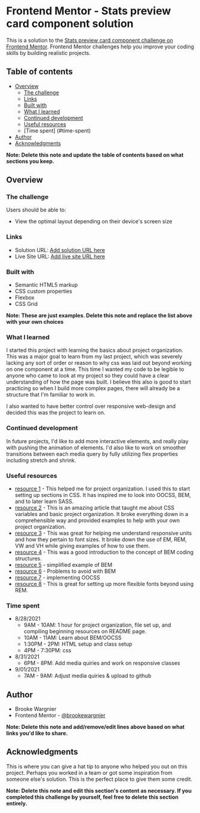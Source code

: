 # Frontend Mentor - Stats preview card component solution

This is a solution to the [Stats preview card component challenge on Frontend Mentor](https://www.frontendmentor.io/challenges/stats-preview-card-component-8JqbgoU62). Frontend Mentor challenges help you improve your coding skills by building realistic projects.

## Table of contents

- [Overview](#overview)
  - [The challenge](#the-challenge)
  - [Links](#links)
  - [Built with](#built-with)
  - [What I learned](#what-i-learned)
  - [Continued development](#continued-development)
  - [Useful resources](#useful-resources)
  - [Time spent] (#time-spent)
- [Author](#author)
- [Acknowledgments](#acknowledgments)

**Note: Delete this note and update the table of contents based on what sections you keep.**

## Overview

### The challenge

Users should be able to:

- View the optimal layout depending on their device's screen size

### Links

- Solution URL: [Add solution URL here](https://your-solution-url.com)
- Live Site URL: [Add live site URL here](https://your-live-site-url.com)

### Built with

- Semantic HTML5 markup
- CSS custom properties
- Flexbox
- CSS Grid

**Note: These are just examples. Delete this note and replace the list above with your own choices**

### What I learned

I started this project with learning the basics about project organization. This was a major goal to learn from my last project, which was severely lacking any sort of order or reason to why css was laid out beyond working on one component at a time. This time I wanted my code to be legible to anyone who came to look at my project so they could have a clear understanding of how the page was built. I believe this also is good to start practicing so when I build more complex pages, there will already be a structure that I'm familiar to work in.

I also wanted to have better control over responsive web-design and decided this was the project to learn on.


### Continued development

In future projects, I'd like to add more interactive elements, and really play with pushing the animation of elements. I'd also like to work on smoother transitions between each media query by fully utilizing flex properties including stretch and shrink.

### Useful resources

- [resource 1](https://developer.mozilla.org/en-US/docs/Learn/CSS/Building_blocks/Organizing) - This helped me for project organization. I used this to start setting up sections in CSS. It has inspired me to look into OOCSS, BEM, and to later learn SASS.
- [resource 2](https://ogkcreative.com/development/8-html-css-tips-for-organizing-code-in-your-web-project/) - This is an amazing article that taught me about CSS variables and basic project organization. It broke everything down in a comprehensible way and provided examples to help with your own project organization.
- [resource 3](https://www.freecodecamp.org/news/learn-css-units-em-rem-vh-vw-with-code-examples/) - This was great for helping me understand responsive units and how they pertain to font sizes. It broke down the use of EM, REM, VW and VH while giving examples of how to use them.
- [resource 4](https://en.bem.info/methodology/quick-start/) - This was a good introduction to the concept of BEM coding structures.
- [resource 5](https://www.youtube.com/watch?v=er1JEDuPbZQ) - simplified example of BEM
- [resource 6](https://www.smashingmagazine.com/2016/06/battling-bem-extended-edition-common-problems-and-how-to-avoid-them/) - Problems to avoid with BEM
- [resource 7](https://www.keycdn.com/blog/oocss) - implementing OOCSS
- [resource 8](https://www.madebymike.com.au/writing/precise-control-responsive-typography/) - This is great for setting up more flexible fonts beyond using REM.
### Time spent
 -  8/28/2021
       - 9AM - 10AM: 1 hour for project organization, file set up, and compiling beginning resources on README page.
       - 10AM - 11AM: Learn about BEM/OOCSS
       - 1:30PM - 2PM: HTML setup and class setup
       - 4PM - 7:30PM: css
  - 8/31/2021
       - 6PM - 8PM: Add media quiries and work on responsive classes
   - 9/01/2021
       - 7AM - 9AM: Adjust media quiries & upload to github
## Author

- Brooke Wargnier
- Frontend Mentor - [@brookewargnier](https://www.frontendmentor.io/profile/brookewargnier)

**Note: Delete this note and add/remove/edit lines above based on what links you'd like to share.**

## Acknowledgments

This is where you can give a hat tip to anyone who helped you out on this project. Perhaps you worked in a team or got some inspiration from someone else's solution. This is the perfect place to give them some credit.

**Note: Delete this note and edit this section's content as necessary. If you completed this challenge by yourself, feel free to delete this section entirely.**
